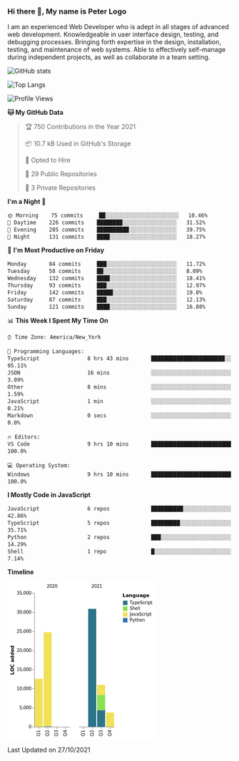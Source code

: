 ### Hi there 👋, My name is Peter Logo

I am an experienced Web Developer who is adept in all stages of advanced web development. Knowledgeable in user interface design, 
testing, and debugging processes. Bringing forth expertise in the design, installation, testing, and maintenance of web systems. 
Able to effectively self-manage during independent projects, as well as collaborate in a team setting.

![GitHub stats](https://github-readme-stats.vercel.app/api?username=peterlogo&show_icons=true&count_private=true&theme=dark)

![Top Langs](https://github-readme-stats.vercel.app/api/top-langs/?username=peterlogo&theme=dark&layout=compact&langs_count=8)

<!--START_SECTION:waka-->
![Profile Views](http://img.shields.io/badge/Profile%20Views-2-blue)

**🐱 My GitHub Data** 

> 🏆 750 Contributions in the Year 2021
 > 
> 📦 10.7 kB Used in GitHub's Storage 
 > 
> 💼 Opted to Hire
 > 
> 📜 29 Public Repositories 
 > 
> 🔑 3 Private Repositories  
 > 
**I'm a Night 🦉** 

```text
🌞 Morning    75 commits     ██░░░░░░░░░░░░░░░░░░░░░░░   10.46% 
🌆 Daytime    226 commits    ████████░░░░░░░░░░░░░░░░░   31.52% 
🌃 Evening    285 commits    ██████████░░░░░░░░░░░░░░░   39.75% 
🌙 Night      131 commits    ████░░░░░░░░░░░░░░░░░░░░░   18.27%

```
📅 **I'm Most Productive on Friday** 

```text
Monday       84 commits     ███░░░░░░░░░░░░░░░░░░░░░░   11.72% 
Tuesday      58 commits     ██░░░░░░░░░░░░░░░░░░░░░░░   8.09% 
Wednesday    132 commits    ████░░░░░░░░░░░░░░░░░░░░░   18.41% 
Thursday     93 commits     ███░░░░░░░░░░░░░░░░░░░░░░   12.97% 
Friday       142 commits    █████░░░░░░░░░░░░░░░░░░░░   19.8% 
Saturday     87 commits     ███░░░░░░░░░░░░░░░░░░░░░░   12.13% 
Sunday       121 commits    ████░░░░░░░░░░░░░░░░░░░░░   16.88%

```


📊 **This Week I Spent My Time On** 

```text
⌚︎ Time Zone: America/New_York

💬 Programming Languages: 
TypeScript               8 hrs 43 mins       ███████████████████████░░   95.11% 
JSON                     16 mins             ░░░░░░░░░░░░░░░░░░░░░░░░░   3.09% 
Other                    8 mins              ░░░░░░░░░░░░░░░░░░░░░░░░░   1.59% 
JavaScript               1 min               ░░░░░░░░░░░░░░░░░░░░░░░░░   0.21% 
Markdown                 0 secs              ░░░░░░░░░░░░░░░░░░░░░░░░░   0.0%

🔥 Editors: 
VS Code                  9 hrs 10 mins       █████████████████████████   100.0%

💻 Operating System: 
Windows                  9 hrs 10 mins       █████████████████████████   100.0%

```

**I Mostly Code in JavaScript** 

```text
JavaScript               6 repos             ██████████░░░░░░░░░░░░░░░   42.86% 
TypeScript               5 repos             █████████░░░░░░░░░░░░░░░░   35.71% 
Python                   2 repos             ███░░░░░░░░░░░░░░░░░░░░░░   14.29% 
Shell                    1 repo              █░░░░░░░░░░░░░░░░░░░░░░░░   7.14%

```


**Timeline**

![Chart not found](https://raw.githubusercontent.com/peterlogo/peterlogo/main/charts/bar_graph.png) 


 Last Updated on 27/10/2021
<!--END_SECTION:waka-->


